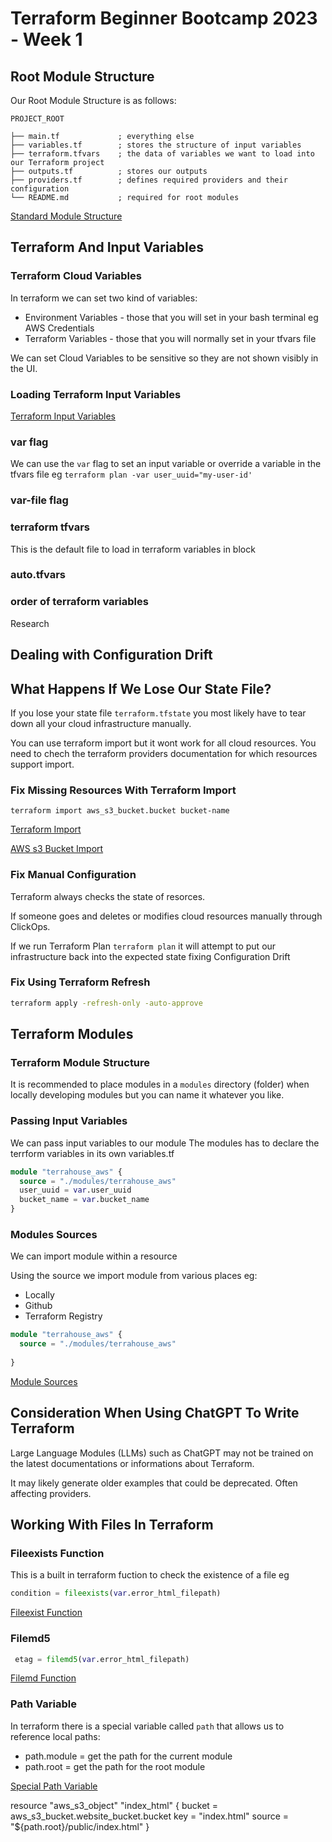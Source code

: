 # Terraform Beginner Bootcamp 2023 - Week 1

## Root Module Structure

Our Root Module Structure is as follows:

```
PROJECT_ROOT

├── main.tf             ; everything else
├── variables.tf        ; stores the structure of input variables
├── terraform.tfvars    ; the data of variables we want to load into our Terraform project
├── outputs.tf          ; stores our outputs
├── providers.tf        ; defines required providers and their configuration
└── README.md           ; required for root modules
```

[Standard Module Structure](https://developer.hashicorp.com/terraform/language/modules/develop/structure)

## Terraform And Input Variables

### Terraform Cloud Variables

In terraform we can set two kind of variables:
- Environment Variables - those that you will set in your bash terminal eg AWS Credentials
- Terraform Variables - those that you will normally set in your tfvars file

We can set Cloud Variables to be sensitive so they are not shown visibly in the UI.

### Loading Terraform Input Variables

[Terraform Input Variables](https://developer.hashicorp.com/terraform/language/values/variables)

### var flag

We can use the `var` flag to set an input variable or override a variable in the tfvars file eg `terraform plan -var user_uuid="my-user-id'`

### var-file flag

### terraform tfvars

This is the default file to load in terraform variables in block

### auto.tfvars

### order of terraform variables
Research


## Dealing with Configuration Drift

## What Happens If We Lose Our State File?

If you lose your state file `terraform.tfstate` you most likely have to tear down all your cloud infrastructure manually.

You can use terraform import but it wont work for all cloud resources. You need to chech the terraform providers documentation for which resources support import.

### Fix Missing Resources With Terraform Import

`terraform import aws_s3_bucket.bucket bucket-name`

[Terraform Import](https://developer.hashicorp.com/terraform/cli/import)

[AWS s3 Bucket Import](https://registry.terraform.io/providers/hashicorp/aws/latest/docs/resources/s3_bucket#import)

### Fix Manual Configuration

Terraform always checks the state of resorces.

If someone goes and deletes or modifies cloud resources manually through ClickOps. 

If we run Terraform Plan `terraform plan` it will attempt to put our infrastructure back into the expected state fixing Configuration Drift

### Fix Using Terraform Refresh

```sh
terraform apply -refresh-only -auto-approve
```


## Terraform Modules

### Terraform Module Structure

It is recommended to place modules in a `modules` directory (folder) when locally developing modules but you can name it whatever you like.

### Passing Input Variables

We can pass input variables to our module
The modules has to declare the terrform variables in its own variables.tf

``` tf
module "terrahouse_aws" {
  source = "./modules/terrahouse_aws"
  user_uuid = var.user_uuid
  bucket_name = var.bucket_name
}
```

### Modules Sources

We can import module within a resource 

Using the source we import module from various places eg:
- Locally
- Github
- Terraform Registry

``` tf
module "terrahouse_aws" {
  source = "./modules/terrahouse_aws"
 
}
```

[Module Sources](https://developer.hashicorp.com/terraform/language/modules/sources)

## Consideration When Using ChatGPT To Write Terraform 

Large Language Modules (LLMs) such as ChatGPT may not be trained on the latest documentations or informations about Terraform.

It may likely generate older examples that could be deprecated. Often affecting providers.

## Working With Files In Terraform

### Fileexists Function

This is a built in terraform fuction to check the existence of a file eg

```tf 
condition = fileexists(var.error_html_filepath)
```

[Fileexist Function](https://developer.hashicorp.com/terraform/language/functions/fileexists)

### Filemd5

```tf
 etag = filemd5(var.error_html_filepath)
```

[Filemd Function](https://developer.hashicorp.com/terraform/language/functions/filemd5)

### Path Variable

In terraform there is a special variable called `path` that allows us to reference local paths:
- path.module = get the path for the current module
- path.root = get the path for the root module

[Special Path Variable](https://developer.hashicorp.com/terraform/language/expressions/references)

resource "aws_s3_object" "index_html" {
  bucket = aws_s3_bucket.website_bucket.bucket
  key    = "index.html"
  source = "${path.root}/public/index.html"
}